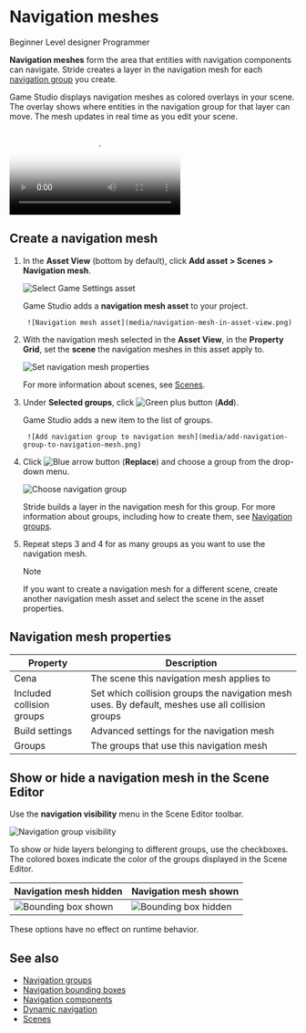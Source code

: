 # Navigation meshes

<span class="badge text-bg-primary">Beginner</span>
<span class="badge text-bg-success">Level designer</span>
<span class="badge text-bg-success">Programmer</span>

**Navigation meshes** form the area that entities with navigation components can navigate. Stride creates a layer in the navigation mesh for each [navigation group](navigation-groups.md) you create.

Game Studio displays navigation meshes as colored overlays in your scene. The overlay shows where entities in the navigation group for that layer can move. The mesh updates in real time as you edit your scene.

<p>
<video autoplay loop class="responsive-video" poster="media/withOutlineAE.jpg">
   <source src="media/withOutlineAE.mp4" type="video/mp4">
</video>
</p>

## Create a navigation mesh

1. In the **Asset View** (bottom by default), click **Add asset > Scenes > Navigation mesh**.

    ![Select Game Settings asset](media/add-navigation-mesh.png)

    Game Studio adds a **navigation mesh asset** to your project.

        ![Navigation mesh asset](media/navigation-mesh-in-asset-view.png)

2. With the navigation mesh selected in the **Asset View**, in the **Property Grid**, set the **scene** the navigation meshes in this asset apply to.

    ![Set navigation mesh properties](media/navigation-mesh-properties.png)

    For more information about scenes, see [Scenes](../game-studio/scenes.md).

3. Under **Selected groups**, click ![Green plus button](~/manual/game-studio/media/green-plus-icon.png) (**Add**).

    Game Studio adds a new item to the list of groups.

        ![Add navigation group to navigation mesh](media/add-navigation-group-to-navigation-mesh.png)

4. Click ![Blue arrow button](~/manual/game-studio/media/blue-arrow-icon.png) (**Replace**) and choose a group from the drop-down menu.

    ![Choose navigation group](media/choose-navigation-group-in-navigation-mesh.png)

    Stride builds a layer in the navigation mesh for this group. For more information about groups, including how to create them, see [Navigation groups](navigation-groups.md).

5. Repeat steps 3 and 4 for as many groups as you want to use the navigation mesh.

    >[!Note]
    >If you want to create a navigation mesh for a different scene, create another navigation mesh asset and select the scene in the asset properties.

## Navigation mesh properties

| Property | Description |
|---------------------------|--------------
| Cena | The scene this navigation mesh applies to |
| Included collision groups | Set which collision groups the navigation mesh uses. By default, meshes use all collision groups |
| Build settings | Advanced settings for the navigation mesh |
| Groups | The groups that use this navigation mesh |

## Show or hide a navigation mesh in the Scene Editor

Use the **navigation visibility** menu in the Scene Editor toolbar.

![Navigation group visibility](media/navigation-group-visibility.png)

To show or hide layers belonging to different groups, use the checkboxes. The colored boxes indicate the color of the groups displayed in the Scene Editor.

| Navigation mesh hidden | Navigation mesh shown |
|--------------------------| ------------
| ![Bounding box shown](media/navigation-mesh-invisible.jpg) | ![Bounding box hidden](media/navigation-mesh-visible.jpg) |

These options have no effect on runtime behavior.

## See also

* [Navigation groups](navigation-groups.md)
* [Navigation bounding boxes](navigation-bounding-boxes.md)
* [Navigation components](navigation-components.md)
* [Dynamic navigation](dynamic-navigation.md)
* [Scenes](../game-studio/scenes.md)